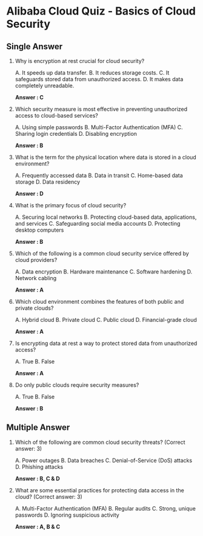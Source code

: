 # Alibaba Cloud Quiz - Basics of Cloud Security

## Single Answer

1. Why is encryption at rest crucial for cloud security?

	A. It speeds up data transfer.
	B. It reduces storage costs.
	C. It safeguards stored data from unauthorized access.
	D. It makes data completely unreadable.

	**Answer : C**

2. Which security measure is most effective in preventing unauthorized access to cloud-based services?

	A. Using simple passwords
	B. Multi-Factor Authentication (MFA)
	C. Sharing login credentials
	D. Disabling encryption

	**Answer : B**

3. What is the term for the physical location where data is stored in a cloud environment?

	A. Frequently accessed data
	B. Data in transit
	C. Home-based data storage
	D. Data residency

	**Answer : D**

4. What is the primary focus of cloud security?

	A. Securing local networks
	B. Protecting cloud-based data, applications, and services
	C. Safeguarding social media accounts
	D. Protecting desktop computers

	**Answer : B**

5. Which of the following is a common cloud security service offered by cloud providers?

	A. Data encryption
	B. Hardware maintenance
	C. Software hardening
	D. Network cabling

	**Answer : A**

6. Which cloud environment combines the features of both public and private clouds?

	A. Hybrid cloud
	B. Private cloud
	C. Public cloud
	D. Financial-grade cloud

	**Answer : A**

7. Is encrypting data at rest a way to protect stored data from unauthorized access?

	A. True
	B. False

	**Answer : A**

8. Do only public clouds require security measures?

	A. True
	B. False

	**Answer : B**

## Multiple Answer

1. Which of the following are common cloud security threats? (Correct answer: 3)

	A. Power outages
	B. Data breaches
	C. Denial-of-Service (DoS) attacks
	D. Phishing attacks

	**Answer : B, C & D**

2. What are some essential practices for protecting data access in the cloud? (Correct answer: 3)

	A. Multi-Factor Authentication (MFA)
	B. Regular audits
	C. Strong, unique passwords
	D. Ignoring suspicious activity

	**Answer : A, B & C**